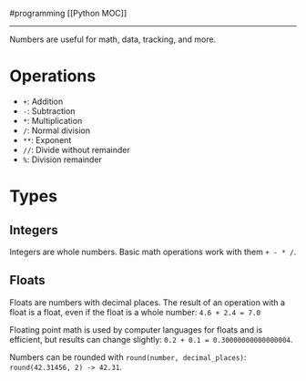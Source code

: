 #programming 
[[Python MOC]]
-- --

Numbers are useful for math, data, tracking, and more. 

# Operations

- `+`: Addition
- `-`: Subtraction
- `*`: Multiplication
- `/`: Normal division
- `**`: Exponent
- `//`: Divide without remainder
- `%`: Division remainder

# Types
## Integers

Integers are whole numbers. Basic math operations work with them `+ - * /`. 

## Floats

Floats are numbers with decimal places. The result of an operation with a float is a float, even if the float is a whole number: `4.6 + 2.4 = 7.0`

Floating point math is used by computer languages for floats and is efficient, but results can change slightly: `0.2 + 0.1 = 0.30000000000000004`.

Numbers can be rounded with `round(number, decimal_places)`: `round(42.31456, 2) -> 42.31`. 